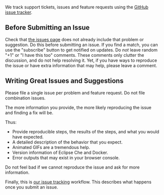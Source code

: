 We track support tickets, issues and feature requests using the [GitHub issue tracker](http://github.com/eclipse/che).

Before Submitting an Issue
--------------------------
Check that [the issues page](https://github.com/eclipse/che/issues)
does not already include that problem or suggestion. Do this before submitting an issue.
If you find a match, you can use the "subscribe" button to get notified on
updates. Do *not* leave random "+1" or "I have this too" comments. These comments only
clutter the discussion, and do not help resolving it. Yet, if you
have ways to reproduce the issue or have extra information that may help, 
please leave a comment.

Writing Great Issues and Suggestions
------------------------------------
Please file a single issue per problem and feature request. Do not file combination issues.

The more information you provide, the more likely reproducing the issue and finding a fix will be. 

Thus:
* Provide reproducible steps, the results of the steps, and what you would have expected.
* A detailed description of the behavior that you expect.
* Animated GIFs are a tremendous help.
* Version information of Eclipse Che and Docker.
* Error outputs that may exist in your browser console.

Do not feel bad if we cannot reproduce the issue and ask for more information.

Finally, this is [our issue tracking](https://github.com/eclipse/che/wiki/Issue-Tracking) workflow. This describes what happens once you submit an issue.